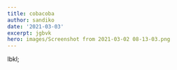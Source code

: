 ```yaml
---
title: cobacoba
author: sandiko
date: '2021-03-03'
excerpt: jgbvk
hero: images/Screenshot from 2021-03-02 08-13-03.png
---
```

lbkl;
